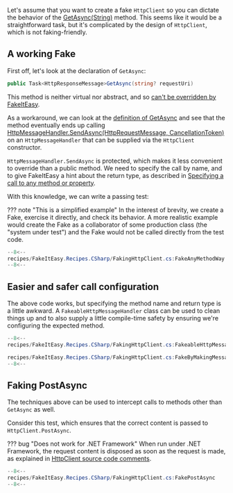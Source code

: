 
Let's assume that you want to create a fake `HttpClient` so you can dictate the
behavior of the
[GetAsync(String)](https://learn.microsoft.com/en-us/dotnet/api/system.net.http.httpclient.getasync?view=net-7.0#system-net-http-httpclient-getasync(system-string))
method. This seems like it would be a
straightforward task, but it's complicated by the design of `HttpClient`, which
is not faking-friendly.

## A working Fake

First off, let's look at the declaration of `GetAsync`:

```csharp
public Task<HttpResponseMessage>GetAsync(string? requestUri)
```

This method is neither virtual nor abstract, and so [can't be overridden by
FakeItEasy](../what-can-be-faked.md#what-members-can-be-overridden).

As a workaround, we can look at the [definition of
GetAsync](https://github.com/dotnet/runtime/blob/ab5e28c1cab305450897749daa7393bef30d7505/src/libraries/System.Net.Http/src/System/Net/Http/HttpClient.cs#L363-L364)
and see that the method eventually ends up calling
[HttpMessageHandler.SendAsync(HttpRequestMessage,
CancellationToken)](https://learn.microsoft.com/en-us/dotnet/api/system.net.http.httpmessagehandler.sendasync?view=net-7.0#system-net-http-httpmessagehandler-sendasync(system-net-http-httprequestmessage-system-threading-cancellationtoken))
on an `HttpMessageHandler` that can be supplied via the `HttpClient`
constructor.

`HttpMessageHandler.SendAsync` is protected, which makes it
less convenient to override than a public method. We need to specify the call by
name, and to give FakeItEasy a hint about the return type, as described in
[Specifying a call to any method or
property](../specifying-a-call-to-configure.md#specifying-a-call-to-any-method-or-property).

With this knowledge, we can write a passing test:

??? note "This is a simplified example"
    In the interest of brevity, we create a Fake, exercise it directly, and check
    its behavior. A more realistic example would create the Fake as a collaborator
    of some production class (the "system under test") and the Fake would not be
    called directly from the test code.

```csharp
--8<--
recipes/FakeItEasy.Recipes.CSharp/FakingHttpClient.cs:FakeAnyMethodWay
--8<--
```

## Easier and safer call configuration

The above code works, but specifying the method name and return type is a little
awkward. A `FakeableHttpMessageHandler` class can be used to clean things up and
to also supply a little compile-time safety by ensuring we're configuring the
expected method.

```csharp
--8<--
recipes/FakeItEasy.Recipes.CSharp/FakingHttpClient.cs:FakeableHttpMessageHandler

recipes/FakeItEasy.Recipes.CSharp/FakingHttpClient.cs:FakeByMakingMessageHandlerFakeable
--8<--
```

## Faking PostAsync

The techniques above can be used to intercept calls to  methods other than `GetAsync` as well.

Consider this test, which ensures that the correct content is passed to `HttpClient.PostAsync`.

??? bug "Does not work for .NET Framework"
    When run under .NET Framework, the request content is disposed
    as soon as the request is made, as explained in
    [HttpClient source code comments](https://github.com/dotnet/runtime/blob/b0b7aaefb88aa8d01b3d64fb40ac2f73a9d98c3e/src/libraries/System.Net.Http/src/System/Net/Http/HttpClient.cs#L665-L680).

```csharp
--8<--
recipes/FakeItEasy.Recipes.CSharp/FakingHttpClient.cs:FakePostAsync
--8<--
```
